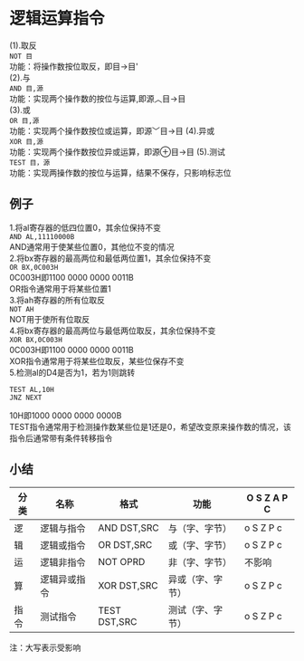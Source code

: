 # 逻辑运算指令
(1).取反  
`NOT 目`  
功能：将操作数按位取反，即目->目'  
(2).与  
`AND 目,源`  
功能：实现两个操作数的按位与运算,即源︿目->目  
(3).或  
`OR 目,源`  
功能：实现两个操作数按位或运算，即源﹀目->目
(4).异或  
`XOR 目,源`  
功能：实现两个操作数按位异或运算，即源⊕目->目
(5).测试  
`TEST 目，源`  
功能：实现两操作数的按位与运算，结果不保存，只影响标志位  
## 例子
1.将al寄存器的低四位置0，其余位保持不变  
`AND AL,11110000B`  
AND通常用于使某些位置0，其他位不变的情况  
2.将bx寄存器的最高两位和最低两位置1，其余位保持不变  
`OR BX,0C003H`  
0C003H即1100 0000 0000 0011B  
OR指令通常用于将某些位置1  
3.将ah寄存器的所有位取反  
`NOT AH`  
NOT用于使所有位取反  
4.将bx寄存器的最高两位与最低两位取反，其余位保持不变  
`XOR BX,0C003H`  
0C003H即1100 0000 0000 0011B  
XOR指令通常用于将某些位取反，某些位保存不变  
5.检测al的D4是否为1，若为1则跳转  
```
TEST AL,10H
JNZ NEXT
```
10H即1000 0000 0000 0000B  
TEST指令通常用于检测操作数某些位是1还是0，希望改变原来操作数的情况，该指令后通常带有条件转移指令  
## 小结
| 分类  | 名称  | 格式  | 功能  | O S Z A P C |  
| ----  | ----  | ----  | ----  | ----  |  
| 逻  | 逻辑与指令 | AND DST,SRC | 与（字、字节） | o S Z P c |  
| 辑 | 逻辑或指令 | OR DST,SRC | 或（字、字节） | o S Z P c |  
| 运 | 逻辑非指令 | NOT OPRD | 非（字、字节） | 不影响 |  
| 算 | 逻辑异或指令 | XOR DST,SRC | 异或（字、字节） | o S Z P c |  
| 指令 | 测试指令 | TEST DST,SRC | 测试（字、字节） | o S Z P c |  

注：大写表示受影响  

